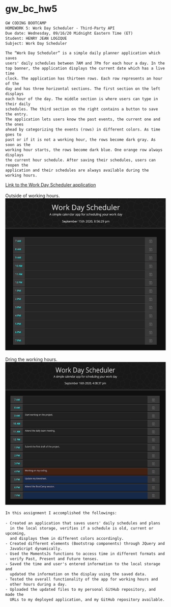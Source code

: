 # gw_bc_hw5

```
GW CODING BOOTCAMP
HOMEWORK 5: Work Day Scheduler - Third-Party API  
Due date: Wednesday, 09/16/20 Midnight Eastern Time (ET)
Student: HENRY JEAN LOGIQUE
Subject: Work Day Scheduler

```
```
The “Work Day Scheduler” is a simple daily planner application which saves 
users' daily schedules between 7AM and 7Pm for each hour a day. In the 
top banner, the application displays the current date which has a live time
clock. The application has thirteen rows. Each row represents an hour of the 
day and has three horizontal sections. The first section on the left displays 
each hour of the day. The middle section is where users can type in their daily
schedules. The third section on the right contains a button to save the entry.
The application lets users know the past events, the current one and the ones 
ahead by categorizing the events (rows) in different colors. As time goes to 
past or if it is not a working hour, the rows become dark gray. As soon as the 
working hour starts, the rows become dark blue. One orange row always displays
the current hour schedule. After saving their schedules, users can reopen the 
application and their schedules are always available during the working hours.

```
[Link to the Work Day Scheduler application](https://hjlogique.github.io/gw_bc_hw5/)
<br/><br/>
Outside of working hours.
![View Work Day Scheduler application screenshot](/screenshots/daily_work_chalandar.png)
<br/><br/>
Dring the working hours.
![View Work Day Scheduler application screenshot](/screenshots/daily_work_chalandar_scheduled.png)

```
In this assignment I accomplished the followings:

- Created an application that saves users' daily schedules and plans
  in the local storage, verifies if a schedule is old, current or upcoming,
  and displays them in different colors accordingly.  
- Created different elements (Bootstrap components) through JQuery and 
  JavaScript dynamically.
- Used the MomentsJs functions to access time in different formats and 
  verify Past, Present and Future tenses.
- Saved the time and user's entered information to the local storage and 
  updated the information on the display using the saved data.
- Tested the overall functionality of the app for working hours and
  other hours during a day.
- Uploaded the updated files to my personal GitHub repository, and made the 
  URLs to my deployed application, and my GitHub repository available.
  
```
